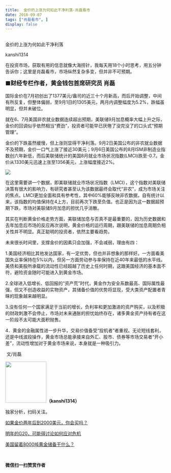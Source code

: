 ```yaml
---
title:  金价的上涨为何如此干净利落-肖磊看市
date: 2016-09-07
tags: ["肖磊看市", ]
display: false
---
```



## 



金价的上涨为何如此干净利落




kanshi1314




在投资市场，获取有用的信息就像大海捞针，我每天用18个小时思考，用五分钟告诉你；这里是肖磊看市，市场纵然复杂多变，但并非不可预期。


<a name="OLE_LINK4"></a>**<strong style="max-width: 100%; font-size: 18px; text-align: justify; line-height: 1.6; text-indent: 40px; box-sizing: border-box !important; word-wrap: break-word !important;">■财经专栏作者，黄金钱包首席研究员 肖磊**</strong>



国际金价在7月初创出了1377美元/盎司的近三十个月新高，而后开始调整，中间有所反复，但整体偏弱，至9月1日的1305美元，两月内调整幅度为5.2%，跌幅虽明显，但并未破位。



就在6、7月美国非农就业数据连续超出预期，美联储9月加息概率大幅上升之际，金价的回调似乎依然相当“费劲”，投资者可能早已厌倦了没完没了的口头式“预期管理”。



金价的下跌虽然缓慢，但上涨则显得干净利落。9月2日美国公布的非农就业数据不及预期，金价一口气上涨了接近30美元；9月6日美国公布的8月ISM非制造业指数创六年新低，而后美联储统计的美国8月就业市场状况指数(LMCI)跌至-0.7。金价从1330美元迅速上涨至1356美元，上涨幅度接近2%。

<img data-s="300,640" data-type="png" src="http://mmbiz.qpic.cn/mmbiz_png/rIYcHn0KrPSU34oyeCYeW4KtbTPibp7FRk9tScXwnO0liatuQHIVY2ZiaZVgoqR4kTqbU8I26vKfibmRsiamBhKHcCQ/0?wx_fmt=png" data-ratio="0.488499452354874" data-w="913"/>

在这里需要讲一个数据，即美联储就业市场状况指数（LMCI），这个指数对美联储决策有很大的影响力，有研究者甚至认为该数据最终会取代“非农”，成为市场关注的焦点。LMCI更加全面和具有参考性，其中60%能够反映非农数据，自有统计以来，该指数的均值保持在4上方，目前再次下跌至负值。也正是因为这一数据超预期下跌，市场对美联储9月加息的担忧几乎消散。



其实在判断黄金价格走势方面，美联储加息与否真不是最重要的，因为历史数据和去年加息后市场的反应再次说明，黄金价格的运行周期，跟美联储的加息周期负相关性并不明显。真正聪明的投资者，依然主要看趋势。



未来很长时间里，支撑金价的因素只会加强，不会减弱，理由有四：



1.美国经济相比其他发达国家，有一定优势，但也并非想象的那样好。一方面看美国失业率保持在5%以内，但另一方面劳动参与率保持在近40年来最低的水平线。美债和美股所承载的流动性已经超越了历史上任何时期，这跟美国经济的基本面不符，避险资金随时可能进入到黄金市场。



2.全球进入低增长、低回报的“资产荒”时代，黄金作为安全系数最高、国际属性最强，但又不创造收益的实物资产，其储备价值的优势将显现，受大类资产配置者青睐的现象越来越明显。



3.没有任何一个国家满足于当前的增长，负利率和更加激进的资产购买，以及积极的财政刺激不会停止，市场对未来通胀的担忧始终存在，诸多黄金资产持有者在这一阶段不太可能大面积抛售。



4．黄金的金融属性进一步升华，交易价值备受“投机者”者重视。无论短线套利，还是中线波段操作，黄金市场总能承接来自外汇、股市、债券等市场交易者“开小差”，流动性增加对于黄金市场来说，本身就是一种吸引力。



&nbsp;文/肖磊

<img data-s="300,640" data-type="png" data-ratio="1" data-w="129" width="129px" width="129px" src="http://mmbiz.qpic.cn/mmbiz/rIYcHn0KrPQ4nqiakSpAnZPNSBYdTtpdCELmtbN8iasCKX0AXDKwVJIq1gWcaGVbdt83BgU9ibs9W4vKo34H3ZOBw/640?" style="height: 129px !important; box-sizing: border-box !important; word-wrap: break-word !important; visibility: visible !important; width: 129px !important;"/>**（kanshi1314）**

 独家分析，扫码关注。



[如果金价两年后到2000美元，你会买吗？](http://mp.weixin.qq.com/s?__biz=MjM5MDU4MjY2MA==&amp;mid=2652854069&amp;idx=1&amp;sn=efada8ea5edadf2a16eab8f4d41a6a80&amp;scene=21#wechat_redirect)



[明年的G20，可能得讨论如何应对危机](http://mp.weixin.qq.com/s?__biz=MjM5MDU4MjY2MA==&amp;mid=2652854084&amp;idx=1&amp;sn=460819965ec4321b6f9d1e4c046e1e8f&amp;scene=21#wechat_redirect)



[美国留着8000吨黄金储备干什么？](http://mp.weixin.qq.com/s?__biz=MjM5MDU4MjY2MA==&amp;mid=2652854055&amp;idx=1&amp;sn=1a80efaf7a017507369774e293aabce6&amp;scene=21#wechat_redirect)



&nbsp;




**微信扫一扫赞赏作者**